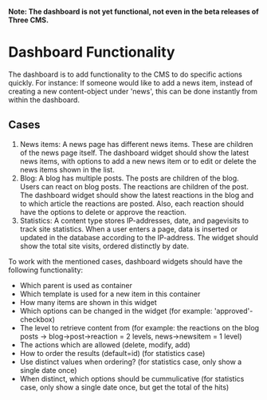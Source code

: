 **Note: The dashboard is not yet functional, not even in the beta releases of Three CMS.**

# Dashboard Functionality #

The dashboard is to add functionality to the CMS to do specific actions quickly. For instance: If someone would like to add a news item, instead of creating a new content-object under 'news', this can be done instantly from within the dashboard.

## Cases ##
  1. News items: A news page has different news items. These are children of the news page itself. The dashboard widget should show the latest news items, with options to add a new news item or to edit or delete the news items shown in the list.
  1. Blog: A blog has multiple posts. The posts are children of the blog. Users can react on blog posts. The reactions are children of the post. The dashboard widget should show the latest reactions in the blog and to which article the reactions are posted. Also, each reaction should have the options to delete or approve the reaction.
  1. Statistics: A content type stores IP-addresses, date, and pagevisits to track site statistics. When a user enters a page, data is inserted or updated in the database according to the IP-address. The widget should show the total site visits, ordered distinctly by date.

To work with the mentioned cases, dashboard widgets should have the following functionality:

  * Which parent is used as container
  * Which template is used for a new item in this container
  * How many items are shown in this widget
  * Which options can be changed in the widget (for example: 'approved'-checkbox)
  * The level to retrieve content from (for example: the reactions on the blog posts -> blog->post->reaction = 2 levels, news->newsitem = 1 level)
  * The actions which are allowed (delete, modify, add)
  * How to order the results (default=id) (for statistics case)
  * Use distinct values when ordering? (for statistics case, only show a single date once)
  * When distinct, which options should be cummulicative (for statistics case, only show a single date once, but get the total of the hits)
